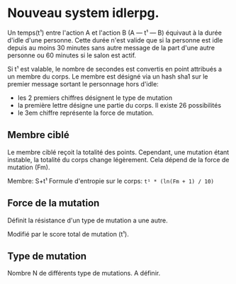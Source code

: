 # Nouveau system idlerpg.

Un temps(t¹) entre l'action A et l'action B (A &mdash; t¹ &mdash; B)
équivaut à la durée d'idle d'une personne. Cette durée n'est valide
que si la personne est idle depuis au moins 30 minutes sans autre message
de la part d'une autre personne ou 60 minutes si le salon est actif.

Si t¹ est valable, le nombre de secondes est convertis en point attribués
a un membre du corps. Le membre est désigné via un hash sha1 sur le
premier message sortant le personnage hors d'idle:

  * les 2 premiers chiffres désignent le type de mutation
  * la première lettre désigne une partie du corps. Il existe 26
    possibilités
  * le 3em chiffre représente la force de mutation.


## Membre ciblé

Le membre ciblé reçoit la totalité des points. Cependant, une mutation
étant instable, la totalité du corps change légèrement. Cela dépend de la
force de mutation (Fm).

Membre: S+t¹
Formule d'entropie sur le corps: `t¹ * (ln(Fm + 1) / 10)`

## Force de la mutation

Définit la résistance d'un type de mutation a une autre.

Modifié par le score total de mutation (t¹).

## Type de mutation

Nombre N de différents type de mutations. A définir.

